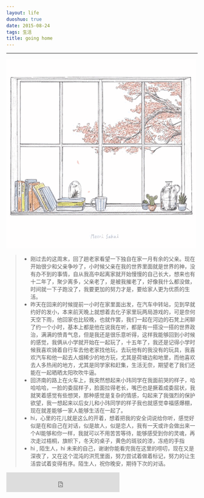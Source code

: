 ```yaml
---
layout: life
duoshuo: true
date: 2015-08-24
tags: 生活
title: going home
---
```


*******

![goinghome](/life/2015/2015res/2015-08-24.gif)

> * 刚过去的这周末，回了趟老家看望一下独自在家一月有余的父亲。现在开始很少和父亲争吵了，小时候父亲在我的世界里面就是世界的神，没有办不到的事情，自从我高中起离家就开始慢慢的自己长大，想来也有十二年了，聚少离多，父亲老了，是被我摧老了，好像我什么都没做，时间就一下子跑没了，我要更加的努力才是，要给家人更为优质的生活。
> * 昨天在回来的时候提前一小时在家里面出发，在汽车中转站，见到早就约好的发小，本来前天晚上就想着去化子家里玩两局游戏的，可是奈何天空下雨，他回家也比较晚，也就作罢，我们一起在河边的石凳上闲聊了约一个小时，基本上都是他在说我在听，都是有一搭没一搭的世界政治，满满的愤青气息，但是我还是很乐意听得，这样我能够回到小时候的感觉，我俩从小学就开始在一起玩了，十五年了，我还是记得小学时候我喜欢骑着自行车去他老家找他玩，去玩他有的我没有的玩具，我喜欢汽车和他一起去人烟稀少的地方玩，尤其是荷塘边和地里，而他喜欢去人多热闹的地方，尤其是同学家和赶集，生活无奈，期望老了我们还能在一起晒晒太阳吹吹牛逼。
> * 回济南的路上在火车上，我突然想起来小玮同学在我面前哭的样子，哈哈哈哈，一脸的委屈样子，脸面拉得老长，嘴巴也是撅着成委屈状，我就笑着感觉有些想哭，那种感觉是复杂的情感，勾起来了我强烈的保护欲望，我一想起来以后女儿和小玮同学的样子我也就感觉幸福感爆棚，现在就差能够一家人能够生活在一起了。
> * hi，心里的花儿就是这么的开着，想着把我的安全词说给你听，感觉好似是在和自己在对话，似是故人，似是恋人，我有一天或许会做出来一个AI能够和你一样，我就可以不用苦苦等待，能够感受到你的灵魂，再次走过梧桐，旗帜下，冬天的桌子，黄色的斑驳的漆，冻疮的手指
> * hi , 陌生人，hi 未来的自己，谢谢你能看完我在这里的唠叨，现在又是深夜了，又在这个混沌的洪荒里面，努力尝试着做着标记，努力的让生活尝试着变得有序。陌生人，祝你晚安，期待下次的对话。

<iframe frameborder="no" border="0" marginwidth="0" marginheight="0" width=298 height=52 src="http://music.163.com/outchain/player?type=2&id=3987038&auto=1&height=32"></iframe>

